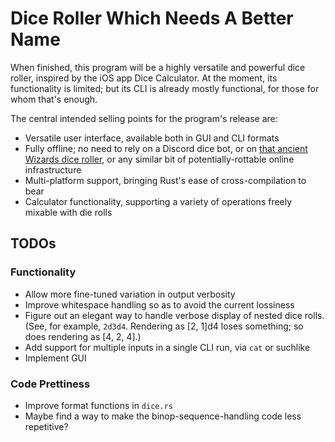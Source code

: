 # Dice Roller Which Needs A Better Name

When finished, this program will be a highly versatile and powerful dice roller, inspired by the iOS app Dice Calculator. At the moment, its functionality is limited; but its CLI is already mostly functional, for those for whom that's enough.

The central intended selling points for the program's release are:
- Versatile user interface, available both in GUI and CLI formats
- Fully offline; no need to rely on a Discord dice bot, or on [that ancient Wizards dice roller](https://www.wizards.com/dnd/dice/dice.htm), or any similar bit of potentially-rottable online infrastructure
- Multi-platform support, bringing Rust's ease of cross-compilation to bear
- Calculator functionality, supporting a variety of operations freely mixable with die rolls

## TODOs

### Functionality

- Allow more fine-tuned variation in output verbosity
- Improve whitespace handling so as to avoid the current lossiness
- Figure out an elegant way to handle verbose display of nested dice rolls. (See, for example, `2d3d4`. Rendering as [2, 1]d4 loses something; so does rendering as [4, 2, 4].)
- Add support for multiple inputs in a single CLI run, via `cat` or suchlike
- Implement GUI

### Code Prettiness
- Improve format functions in `dice.rs`
- Maybe find a way to make the binop-sequence-handling code less repetitive?
